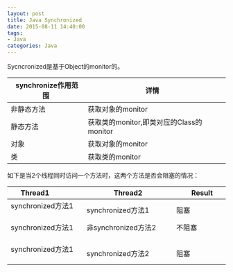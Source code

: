 ```yaml
---
layout: post
title: Java Synchronized
date: 2015-08-11 14:40:00
tags:
- Java
categories: Java
---
```


Sycncronized是基于Object的monitor的。

|  synchronize作用范围  |                   详情                  |
| -------------------- | -------------------------------------- |
| 非静态方法             | 获取对象的monitor                       |
| 静态方法               | 获取类的monitor,即类对应的Class的monitor |
| 对象                  | 获取对象的monitor                       |
| 类                    | 获取类的monitor                         |


如下是当2个线程同时访问一个方法时，这两个方法是否会阻塞的情况：

|  Thread1             |           Thread2           |         Result       |
| -------------------- | --------------------------- | -------------------- |
| synchronized方法1     | synchronized方法1           | 阻塞                  |
| synchronized方法1     | 非synchronized方法2         | 不阻塞                 |
| synchronized方法1     | synchronized方法2           | 阻塞                 |
